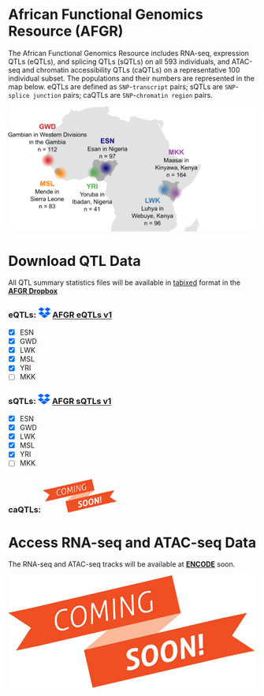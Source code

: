 # African Functional Genomics Resource (AFGR)
The African Functional Genomics Resource includes RNA-seq, expression QTLs (eQTLs), and splicing QTLs (sQTLs) on all 593 individuals, and ATAC-seq and chromatin accessibility QTLs (caQTLs) on a representative 100 individual subset. The populations and their numbers are represented in the map below. eQTLs are defined as `SNP`-`transcript` pairs; sQTLs are `SNP`-`splice junction` pairs; caQTLs are `SNP`-`chromatin region` pairs.

![AFGR](https://github.com/smontgomlab/AFGR/blob/main/images/AFGRmap.png)

# Download QTL Data

All QTL summary statistics files will be available in [tabixed](http://www.htslib.org/doc/tabix.html) format in the **[AFGR Dropbox](https://www.dropbox.com/sh/lvd39v94u6947lv/AACsEkCm2LLFhvFE84MEeFqUa?dl=0)**

### eQTLs: <img src="https://github.com/smontgomlab/AFGR/blob/main/images/dropbox.png" width="25"> **[AFGR eQTLs v1](https://www.dropbox.com/sh/fikqu51rkxco2ra/AAAz9c-wnxuL_8BHxhzQUN7Ia?dl=0)**
- [x] ESN
- [x] GWD
- [x] LWK
- [x] MSL
- [x] YRI
- [ ] MKK

### sQTLs: <img src="https://github.com/smontgomlab/AFGR/blob/main/images/dropbox.png" width="25"> **[AFGR sQTLs v1](https://www.dropbox.com/sh/vs0citst0q5vz2i/AAA-qiQh_BJIj9w0Qk6DtKwPa?dl=0)**
- [x] ESN
- [x] GWD
- [x] LWK
- [x] MSL
- [x] YRI
- [ ] MKK

### caQTLs: <img src="https://github.com/smontgomlab/AFGR/blob/main/images/comingsoon.png" width="150">

# Access RNA-seq and ATAC-seq Data

The RNA-seq and ATAC-seq tracks will be available at **[ENCODE](https://www.encodeproject.org/)** soon.

<img src="https://github.com/smontgomlab/AFGR/blob/main/images/comingsoon.png" width="500">
